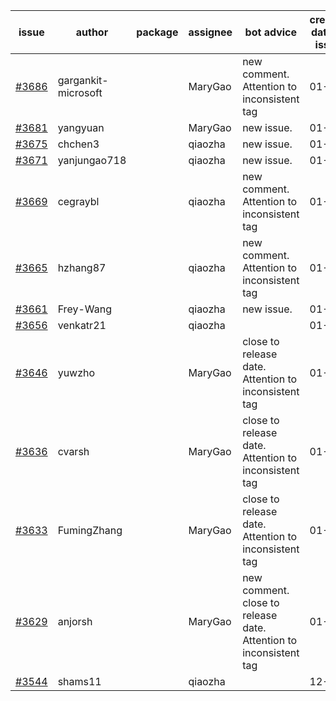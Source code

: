| issue | author | package | assignee | bot advice | created date of issue | target release date | date from target |
| ------ | ------ | ------ | ------ | ------ | ------ | ------ | :-----: |
| [#3686](https://github.com/Azure/sdk-release-request/issues/3686) | gargankit-microsoft |  | MaryGao | new comment. Attention to inconsistent tag | 01-23 | 02-24 |  |
| [#3681](https://github.com/Azure/sdk-release-request/issues/3681) | yangyuan |  | MaryGao | new issue. | 01-22 | 02-24 |  |
| [#3675](https://github.com/Azure/sdk-release-request/issues/3675) | chchen3 |  | qiaozha | new issue. | 01-19 | 02-24 |  |
| [#3671](https://github.com/Azure/sdk-release-request/issues/3671) | yanjungao718 |  | qiaozha | new issue. | 01-18 | 02-24 |  |
| [#3669](https://github.com/Azure/sdk-release-request/issues/3669) | cegraybl |  | qiaozha | new comment. Attention to inconsistent tag | 01-17 | 02-24 |  |
| [#3665](https://github.com/Azure/sdk-release-request/issues/3665) | hzhang87 |  | qiaozha | new comment. Attention to inconsistent tag | 01-17 | 02-24 |  |
| [#3661](https://github.com/Azure/sdk-release-request/issues/3661) | Frey-Wang |  | qiaozha | new issue. | 01-16 | 02-24 |  |
| [#3656](https://github.com/Azure/sdk-release-request/issues/3656) | venkatr21 |  | qiaozha |  | 01-16 | 02-24 |  |
| [#3646](https://github.com/Azure/sdk-release-request/issues/3646) | yuwzho |  | MaryGao | close to release date.  Attention to inconsistent tag | 01-12 | 01-27 | 2 |
| [#3636](https://github.com/Azure/sdk-release-request/issues/3636) | cvarsh |  | MaryGao | close to release date.  Attention to inconsistent tag | 01-11 | 01-27 | 2 |
| [#3633](https://github.com/Azure/sdk-release-request/issues/3633) | FumingZhang |  | MaryGao | close to release date.  Attention to inconsistent tag | 01-11 | 01-27 | 2 |
| [#3629](https://github.com/Azure/sdk-release-request/issues/3629) | anjorsh |  | MaryGao | new comment. close to release date.  Attention to inconsistent tag | 01-10 | 01-27 | 2 |
| [#3544](https://github.com/Azure/sdk-release-request/issues/3544) | shams11 |  | qiaozha |  | 12-07 | 12-23 |  |
